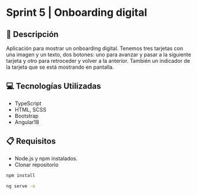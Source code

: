 # Sprint 5 | Onboarding digital

## 📄 Descripción

Aplicación para mostrar un onboarding digital. Tenemos tres tarjetas con una imagen y un texto, dos botones: uno para avanzar y pasar a la siguiente tarjeta y otro para retroceder y volver a la anterior. También un indicador de la tarjeta que se está mostrando en pantalla.

## 💻 Tecnologías Utilizadas

- TypeScript
- HTML, SCSS
- Bootstrap
- Angular18

  
## 📋 Requisitos 

- Node.js y npm instalados.
- Clonar repositorio
```bash
npm install
```
```bash
ng serve -o
```
